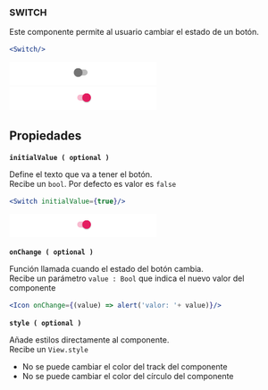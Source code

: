 ### SWITCH

Este componente permite al usuario cambiar el estado de un botón.

```jsx
<Switch/>
```
![comp_switch_example](../assets/2_PROTOTYPE/comp_switch/comp_switch_example.png)
![comp_switch_example](../assets/2_PROTOTYPE/comp_switch/comp_switch_active.png)

**Propiedades**
-

**`initialValue ( optional )`**

Define el texto que va a tener el botón.
<br>
Recibe un `bool`. Por defecto es valor es `false`
```jsx
<Switch initialValue={true}/>
```
![comp_switch_active](../assets/2_PROTOTYPE/comp_switch/comp_switch_active.png)

**`onChange ( optional )`**

Función llamada cuando el estado del botón cambia.
<br>
Recibe un parámetro `value : Bool` que indica el nuevo valor del componente
```jsx
<Icon onChange={(value) => alert('valor: '+ value)}/>
```

**`style ( optional )`**

Añade estilos directamente al componente.
<br>
Recibe un `View.style`
- No se puede cambiar el color del track del componente
- No se puede cambiar el color del círculo del componente

<div style="page-break-after: always;"></div>